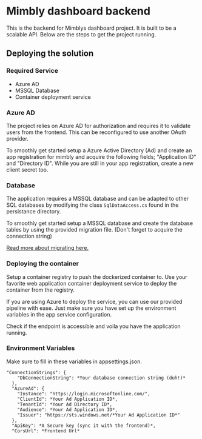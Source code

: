 # Mimbly dashboard backend

This is the backend for Mimblys dashboard project. It is built to be a scalable API.
Below are the steps to get the project running.

## Deploying the solution

### Required Service

-   Azure AD
-   MSSQL Database
-   Container deployment service

### Azure AD

The project relies on Azure AD for authorization and requires it to validate users from the frontend. This can be reconfigured to use another OAuth provider.

To smoothly get started setup a Azure Active Directory (Ad) and create an app registration for mimbly and acquire the following fields; "Application ID" and "Directory ID". While you are still in your app registration, create a new client secret too.

### Database

The application requires a MSSQL database and can be adapted to other SQL databases by modifying the class `SqlDataAccess.cs` found in the persistance directory.

To smoothly get started setup a MSSQL database and create the database tables by using the provided migration file.
(Don't forget to acquire the connection string)

[Read more about migrating here.](https://learn.microsoft.com/en-us/ef/core/managing-schemas/migrations/?tabs=dotnet-core-cli)

### Deploying the container

Setup a container registry to push the dockerized container to. Use your favorite web application container deployment service to deploy the container from the registry.

If you are using Azure to deploy the service, you can use our provided pipeline with ease. Just make sure you have set up the environment variables in the app service configuration.

Check if the endpoint is accessible and voila you have the application running.

### Environment Variables

Make sure to fill in these variables in appsettings.json.

```
"ConnectionStrings": {
    "DbConnectionString": *Your database connection string (duh!)*
  },
  "AzureAd": {
    "Instance": "https://login.microsoftonline.com/",
    "ClientId": *Your Ad Application ID*,
    "TenantId": *Your Ad Directory ID*,
    "Audience": *Your Ad Application ID*,
    "Issuer": "https://sts.windows.net/*Your Ad Application ID*"
  },
  "ApiKey": *A Secure key (sync it with the frontend)*,
  "CorsUrl": *Frontend Url*
```
